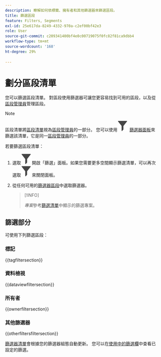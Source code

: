 ```yaml
---
description: 瞭解如何依標籤、擁有者和其他篩選器來篩選區段。
title: 篩選區段
feature: Filters, Segments
exl-id: 25e617da-8249-4332-970a-c2ef00bf42e3
role: User
source-git-commit: c209341400bf4e0c00719075f0fc82f81ca9dbb4
workflow-type: tm+mt
source-wordcount: '168'
ht-degree: 29%

---
```


# 劃分區段清單

您可以篩選區段清單。 對區段使用篩選器可讓您更容易找到可用的區段，以及從[區段管理員](seg-manage.md)管理區段。

>[!NOTE]
>
>區段清單將[區段清單](seg-manage.md#filters-list)視為[區段管理員](seg-manage.md)的一部分。 您可以使用![篩選器](/help/assets/icons/Filter.svg) [篩選器面板](seg-manage.md#filter-panel)來篩選該清單，它是同一[區段管理員](seg-manage.md)的一部分。
>


若要篩選區段清單：

1. 選取![Filter](/help/assets/icons/Filter.svg)開啟「篩選」面板。如果您需要更多空間顯示篩選清單，可以再次選取![Filter](/help/assets/icons/Filter.svg)來關閉面板。
1. 從任何可用的[篩選器區段](#filter-sections)中選取篩選器。

   >[!INFO]
   >
   >*專案*&#x200B;參考[篩選清單](seg-manage.md#segment-list)中顯示的篩選專案。
   > 

## 篩選部分

可使用下列篩選區段：

### 標記

{{tagfiltersection}}

### 資料檢視

{{dataviewfiltersection}}

### 所有者

{{ownerfiltersection}}


### 其他篩選器

{{otherfiltersfiltersection}}


[篩選器清單](seg-manage.md#segment-list)會根據您的篩選器組態自動更新。 您可以在[使用中的篩選欄](seg-manage.md#active-filter-bar)中查看已設定的篩選。
